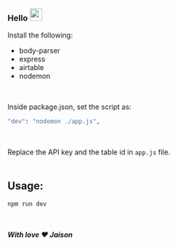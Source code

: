 ### Hello <img src="https://media.giphy.com/media/hvRJCLFzcasrR4ia7z/giphy.gif" width="25px">

Install the following:
<ul>
  <li>body-parser</li>
  <li>express</li>
  <li>airtable</li>
  <li>nodemon</li>
</ul>

</br>

Inside package.json, set the script as:
```bash
"dev": "nodemon ./app.js",
```
</br>

Replace the API key and the table id in ```app.js``` file.  
</br>

## Usage:
```bash
npm run dev
```
</br>

<b><i>With love :heart: Jaison</i></b>
